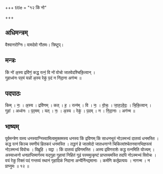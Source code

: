 +++
title = "१२ किं नो"

+++
## अधिमन्त्रम्
वैश्वानरोग्निः। वामदेवो गौतमः। त्रिष्टुप्।

## मन्त्रः
किं नो॑ अ॒स्य द्रवि॑णं॒ कद्ध॒ रत्नं॒ वि नो॑ वोचो जातवेदश्चिकि॒त्वान् ।  
गुहाध्व॑नः पर॒मं यन्नो॑ अ॒स्य रेकु॑ प॒दं न नि॑दा॒ना अग॑न्म ॥

## पदपाठः
किम् । नः॒ । अ॒स्य । द्रवि॑णम् । कत् । ह॒ । रत्न॑म् । वि । नः॒ । वो॒चः॒ । जा॒त॒ऽवे॒दः॒ । चि॒कि॒त्वान् ।  
गुहा॑ । अध्व॑नः । प॒र॒मम् । यत् । नः॒ । अ॒स्य । रेकु॑ । प॒दम् । न । नि॒दा॒नाः । अग॑न्म ॥

## भाष्यम्
पूर्वमन्त्रेण यस्य धनस्याग्निस्वामित्वमुक्तमस्य धनस्य किं द्रविणम् किं साधनभूतं नोऽस्मभ्यं दातव्यं धनमस्ति । कद्ध रत्नं किञ्च रमणीयं हितकरं धनमस्ति । तद्धनं हे जातवेदो जातधनाग्ने चिकित्वांश्चेतनवानभिज्ञस्त्वं नोऽस्मभ्यं विवोचः । विब्रूहि । यद्वा । किं दातव्यं द्रविणमस्ति । अस्य द्रविणराशेः कद्ध रत्नमिति योज्यम् । अस्याध्वनो धनप्राप्तिमार्गस्य यद्गुहा गुहायां निहितं गूढं परममुत्कृष्टं प्राप्तव्यमस्ति तदपि नोऽस्मभ्यं विवोचः । वयं रेकु रिक्तं पदं गन्तव्यं स्थानं गृहादिकं निदाना अन्यैर्निन्द्यमानाः । कर्मणि कर्तृप्रत्ययः । नागन्म । न प्राप्नुमः ॥ १२ ॥